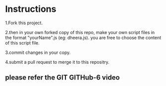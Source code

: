 # Instructions
 1.Fork this project. 
 
 2.then in your own forked copy of this repo, make your own script files in the format "yourName".js (eg: dheera.js).
   you are free to choose the content of this script file.
 
 3.commit changes in your copy.
 
 4.submit a pull request to merge it to this repositry.

## please refer the GIT GITHub-6 video
